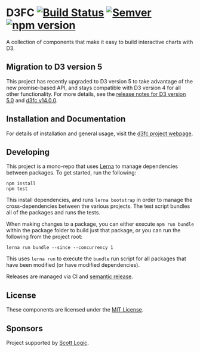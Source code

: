 # D3FC [![Build Status](https://travis-ci.org/d3fc/d3fc.svg?branch=master)](https://travis-ci.org/d3fc/d3fc) [![Semver](http://img.shields.io/SemVer/2.0.0.png)](http://semver.org/spec/v2.0.0.html) [![npm version](https://badge.fury.io/js/d3fc.svg)](https://badge.fury.io/js/d3fc)

A collection of components that make it easy to build interactive charts with D3.

## Migration to D3 version 5

This project has recently upgraded to D3 version 5 to take advantage of the new promise-based API, and stays compatible with D3 version 4 for all other functionality. For more details, see the [release notes for D3 version 5.0](https://github.com/d3/d3/releases/tag/v5.0.0) and [d3fc v14.0.0](https://github.com/d3fc/d3fc/releases/tag/v14.0.0).

## Installation and Documentation

For details of installation and general usage, visit the [d3fc project webpage](http://d3fc.io/).

## Developing

This project is a mono-repo that uses [Lerna](https://lernajs.io/) to manage dependencies between packages. To get started, run the following:

~~~
npm install
npm test
~~~

This install dependencies, and runs `lerna bootstrap` in order to manage the cross-dependencies between the various projects. The test script bundles all of the packages and runs the tests.

When making changes to a package, you can either execute `npm run bundle` within the package folder to build just that package, or you can run the following from the project root:

~~~
lerna run bundle --since --concurrency 1
~~~

This uses `lerna run` to execute the `bundle` run script for all packages that have been modified (or have modified dependencies).

Releases are managed via CI and [semantic release](https://github.com/semantic-release/semantic-release).

## License

These components are licensed under the [MIT License](http://opensource.org/licenses/MIT).

## Sponsors

Project supported by [Scott Logic](http://www.scottlogic.com).
